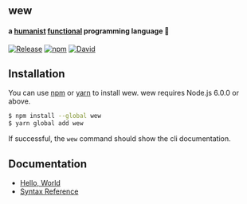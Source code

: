 ## wew
#### a [humanist](http://www.dictionary.com/browse/humanist) [functional](https://www.wikiwand.com/en/Functional_programming) programming language 🎉

[![Release](https://img.shields.io/github/release/nanalan/wew.svg)](https://github.com/nanalan/wew/releases/latest)
[![npm](https://img.shields.io/npm/v/wew.svg)](https://npmjs.com/package/wew)
[![David](https://img.shields.io/david/nanalan/wew.svg)](https://david-dm.org/nanalan/wew)

## Installation

You can use [npm](https://nodejs.org/) or [yarn](https://yarnpkg.com/) to
install wew. wew requires Node.js 6.0.0 or above.

```sh
$ npm install --global wew
$ yarn global add wew
```

If successful, the `wew` command should show the cli documentation.

## Documentation

* [Hello, World](doc/hello.md)
* [Syntax Reference](doc/syntax.md)
